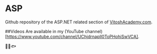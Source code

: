 # ASP
Github repository of the ASP.NET related section of [VitoshAcademy.com](https://vitoshacademy.com).

##Videos
Are available in my (YouTube channel)[https://www.youtube.com/channel/UChjdrnapIl0ToPHohiSwVCA].

:cactus::cat::fish:
